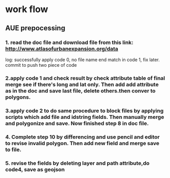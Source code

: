 # work flow
## AUE prepocessing
### 1. read the doc file and download file from this link: http://www.atlasofurbanexpansion.org/data
log: successfully apply code 0, no file name end match in code 1, fix later. commit to push two piece of code
### 2.apply code 1 and check result by check attribute table of final merge see if there's long and lat only. Then add add attribute as in the doc and save last file, delete others.then conver to polygons.
### 3.apply code 2 to do same procedure to block files by applying scripts which add file and idstring fields. Then manually merge and polygonize and save. Now finished step 8 in doc file.
### 4. Complete step 10 by differencing and use pencil and editor to revise invalid polygon. Then add new field and merge save to file.
### 5. revise the fields by deleting layer and path attribute,do code4, save as geojson
